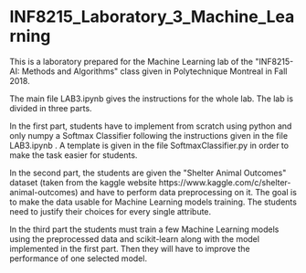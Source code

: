 # INF8215_Laboratory_3_Machine_Learning
<p> This is a laboratory prepared for the Machine Learning lab of the <bold> "INF8215- AI: Methods and Algorithms" </bold> class given in Polytechnique Montreal in Fall 2018. </p>
  
<p> The main file <bold> LAB3.ipynb</bold> gives the instructions for the whole lab.
The lab is divided in three parts.</p>
<p>In the first part, students have to implement from scratch using python and only numpy a Softmax Classifier following the instructions given in the file <bold> LAB3.ipynb</bold> . A template is given in the file <bold> SoftmaxClassifier.py</bold> in order to make the task easier for students.</p>

<p>In the second part, the students are given the "Shelter Animal Outcomes" dataset (taken from the kaggle website https://www.kaggle.com/c/shelter-animal-outcomes) and have to perform data preprocessing on it.
The goal is to make the data usable for Machine Learning models training. The students need to justify their choices for every single attribute.</p>

<p>In the third part the students must train a few  Machine Learning models using the preprocessed data and <bold> scikit-learn</bold> along with the model implemented in the first part. Then they will have to improve the performance of one selected model.</p>

